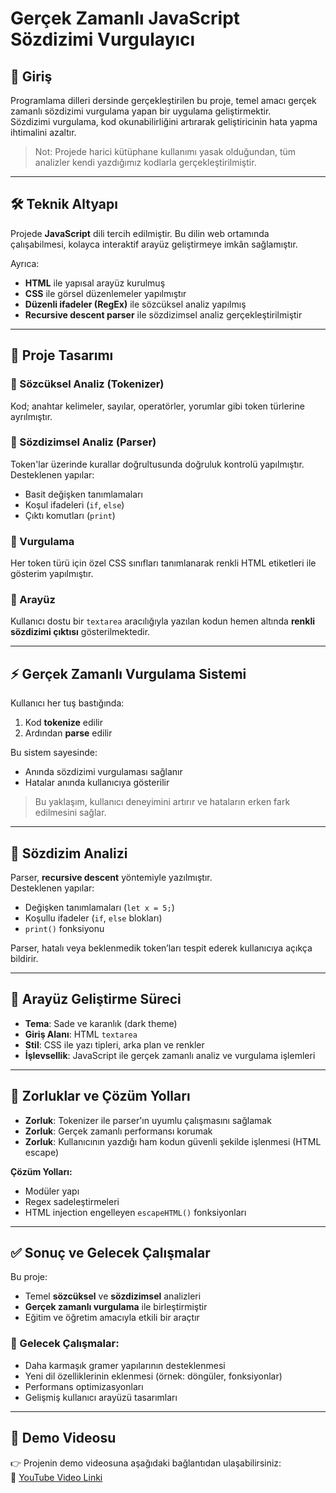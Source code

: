 # Gerçek Zamanlı JavaScript Sözdizimi Vurgulayıcı

## 📌 Giriş

Programlama dilleri dersinde gerçekleştirilen bu proje, temel amacı gerçek zamanlı sözdizimi vurgulama yapan bir uygulama geliştirmektir.  
Sözdizimi vurgulama, kod okunabilirliğini artırarak geliştiricinin hata yapma ihtimalini azaltır.

> Not: Projede harici kütüphane kullanımı yasak olduğundan, tüm analizler kendi yazdığımız kodlarla gerçekleştirilmiştir.

---

## 🛠️ Teknik Altyapı

Projede **JavaScript** dili tercih edilmiştir. Bu dilin web ortamında çalışabilmesi, kolayca interaktif arayüz geliştirmeye imkân sağlamıştır.  

Ayrıca:
- **HTML** ile yapısal arayüz kurulmuş
- **CSS** ile görsel düzenlemeler yapılmıştır
- **Düzenli ifadeler (RegEx)** ile sözcüksel analiz yapılmış
- **Recursive descent parser** ile sözdizimsel analiz gerçekleştirilmiştir

---

## 🧩 Proje Tasarımı

### 🔹 Sözcüksel Analiz (Tokenizer)
Kod; anahtar kelimeler, sayılar, operatörler, yorumlar gibi token türlerine ayrılmıştır.

### 🔹 Sözdizimsel Analiz (Parser)
Token'lar üzerinde kurallar doğrultusunda doğruluk kontrolü yapılmıştır.  
Desteklenen yapılar:
- Basit değişken tanımlamaları
- Koşul ifadeleri (`if`, `else`)
- Çıktı komutları (`print`)

### 🔹 Vurgulama
Her token türü için özel CSS sınıfları tanımlanarak renkli HTML etiketleri ile gösterim yapılmıştır.

### 🔹 Arayüz
Kullanıcı dostu bir `textarea` aracılığıyla yazılan kodun hemen altında **renkli sözdizimi çıktısı** gösterilmektedir.

---

## ⚡ Gerçek Zamanlı Vurgulama Sistemi

Kullanıcı her tuş bastığında:
1. Kod **tokenize** edilir
2. Ardından **parse** edilir

Bu sistem sayesinde:
- Anında sözdizimi vurgulaması sağlanır
- Hatalar anında kullanıcıya gösterilir

> Bu yaklaşım, kullanıcı deneyimini artırır ve hataların erken fark edilmesini sağlar.

---

## 🧠 Sözdizim Analizi

Parser, **recursive descent** yöntemiyle yazılmıştır.  
Desteklenen yapılar:
- Değişken tanımlamaları (`let x = 5;`)
- Koşullu ifadeler (`if`, `else` blokları)
- `print()` fonksiyonu

Parser, hatalı veya beklenmedik token’ları tespit ederek kullanıcıya açıkça bildirir.

---

## 🎨 Arayüz Geliştirme Süreci

- **Tema**: Sade ve karanlık (dark theme)
- **Giriş Alanı**: HTML `textarea`
- **Stil**: CSS ile yazı tipleri, arka plan ve renkler
- **İşlevsellik**: JavaScript ile gerçek zamanlı analiz ve vurgulama işlemleri

---

## 🧱 Zorluklar ve Çözüm Yolları

- **Zorluk**: Tokenizer ile parser'ın uyumlu çalışmasını sağlamak
- **Zorluk**: Gerçek zamanlı performansı korumak
- **Zorluk**: Kullanıcının yazdığı ham kodun güvenli şekilde işlenmesi (HTML escape)

**Çözüm Yolları:**
- Modüler yapı
- Regex sadeleştirmeleri
- HTML injection engelleyen `escapeHTML()` fonksiyonları

---

## ✅ Sonuç ve Gelecek Çalışmalar

Bu proje:
- Temel **sözcüksel** ve **sözdizimsel** analizleri
- **Gerçek zamanlı vurgulama** ile birleştirmiştir
- Eğitim ve öğretim amacıyla etkili bir araçtır

### 🔮 Gelecek Çalışmalar:
- Daha karmaşık gramer yapılarının desteklenmesi
- Yeni dil özelliklerinin eklenmesi (örnek: döngüler, fonksiyonlar)
- Performans optimizasyonları
- Gelişmiş kullanıcı arayüzü tasarımları

---

## 🎥 Demo Videosu

👉 Projenin demo videosuna aşağıdaki bağlantıdan ulaşabilirsiniz:  
🔗 [YouTube Video Linki](https://www.youtube.com/watch?v=mjfeDEfb7J8)
